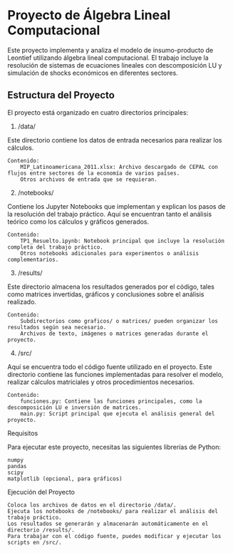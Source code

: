 # Proyecto de Álgebra Lineal Computacional

Este proyecto implementa y analiza el modelo de insumo-producto de Leontief utilizando álgebra lineal computacional. El trabajo incluye la resolución de sistemas de ecuaciones lineales con descomposición LU y simulación de shocks económicos en diferentes sectores.

## Estructura del Proyecto

El proyecto está organizado en cuatro directorios principales:
1. /data/

Este directorio contiene los datos de entrada necesarios para realizar los cálculos. 

    Contenido:
        MIP_Latinoamericana_2011.xlsx: Archivo descargado de CEPAL con flujos entre sectores de la economía de varios países.
        Otros archivos de entrada que se requieran.

2. /notebooks/

Contiene los Jupyter Notebooks que implementan y explican los pasos de la resolución del trabajo práctico. Aquí se encuentran tanto el análisis teórico como los cálculos y gráficos generados.

    Contenido:
        TP1_Resuelto.ipynb: Notebook principal que incluye la resolución completa del trabajo práctico.
        Otros notebooks adicionales para experimentos o análisis complementarios.

3. /results/

Este directorio almacena los resultados generados por el código, tales como matrices invertidas, gráficos y conclusiones sobre el análisis realizado.

    Contenido:
        Subdirectorios como graficos/ o matrices/ pueden organizar los resultados según sea necesario.
        Archivos de texto, imágenes o matrices generadas durante el proyecto.

4. /src/

Aquí se encuentra todo el código fuente utilizado en el proyecto. Este directorio contiene las funciones implementadas para resolver el modelo, realizar cálculos matriciales y otros procedimientos necesarios.

    Contenido:
        funciones.py: Contiene las funciones principales, como la descomposición LU e inversión de matrices.
        main.py: Script principal que ejecuta el análisis general del proyecto.

Requisitos

Para ejecutar este proyecto, necesitas las siguientes librerías de Python:

    numpy
    pandas
    scipy
    matplotlib (opcional, para gráficos)

Ejecución del Proyecto

    Coloca los archivos de datos en el directorio /data/.
    Ejecuta los notebooks de /notebooks/ para realizar el análisis del trabajo práctico.
    Los resultados se generarán y almacenarán automáticamente en el directorio /results/.
    Para trabajar con el código fuente, puedes modificar y ejecutar los scripts en /src/.
